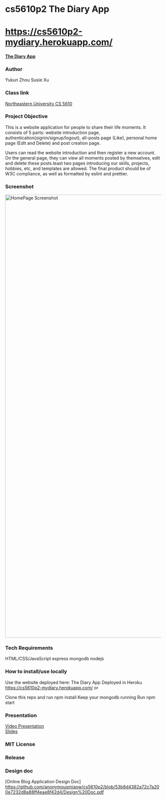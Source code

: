 # cs5610p2 The Diary App

# https://cs5610p2-mydiary.herokuapp.com/
#### [The Diary App](https://cs5610p2-mydiary.herokuapp.com/)

### Author
Yukun Zhou 
Susie Xu

### Class link
[Northeastern University CS 5610](https://johnguerra.co/classes/webDevelopment_fall_2022/)

### Project Objective
This is a website application for people to share their life moments. It consists of 5 parts: website introduction page, authentication(signin/signup/logout), all-posts page (Like), personal home page (Edit and Delete) and post creation page.

Users can read the website introduction and then register a new account. On the general page, they can view all moments posted by themselves, edit and delete these posts.least two pages introducing our skills, projects, hobbies, etc, and templates are allowed. The final product should be of W3C compliance, as well as formatted by eslint and prettier.

### Screenshot
<img width="1430" alt="HomePage Screenshot" src=" ">

### Tech Requirements
HTML/CSS/JavaScript
express
mongodb
nodejs

### How to install/use locally
Use the website deployed here:
The Diary App Deployed in Heroku https://cs5610p2-mydiary.herokuapp.com/
or

Clone this repo and run npm install
Keep your mongodb running
Run npm start


### Presentation
[Video Presentation](https://www.youtube.com/watch?v=pfqrOglsR2M&t=9s&ab_channel=SusieXu)  
[Slides](https://docs.google.com/presentation/d/1ZafMR5TT4_fvuNPSe9J0D6eRNyGez_GdlOhDPqdl9Ks/edit?usp=sharing)

### MIT License

### Release

### Design doc
[Online Blog Application Design Doc] https://github.com/anonymousmiaow/cs5610p2/blob/53b8d4382a72c7a200e7232d8a88ff4eae8f42d4/Design%20Doc.pdf
